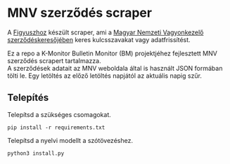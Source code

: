 # MNV szerződés scraper

A [Figyuszhoz](https://figyusz.k-monitor.hu/) készült scraper, ami a [Magyar Nemzeti Vagyonkezelő szerződéskeresőjében](https://www.mnv.hu/gazdalkodas/kozbeszerzesek/szerzodeskereso) keres kulcsszavakat vagy adatfrissítést.

Ez a repo a K-Monitor Bulletin Monitor (BM) projektjéhez fejlesztett MNV szerződés scrapert tartalmazza.  
A szerződések adatait az MNV weboldala által is használt JSON formában tölti le. Egy letöltés az előző letöltés napjától az aktuális napig szűr.

## Telepítés

Telepítsd a szükséges csomagokat.
~~~
pip install -r requirements.txt
~~~
Telepítsd a nyelvi modellt a szótövezéshez.
~~~
python3 install.py
~~~

